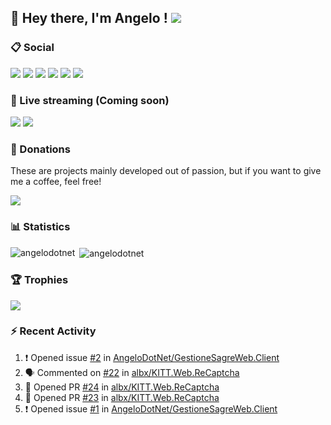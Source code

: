 ## :wave: Hey there, I'm Angelo ! ![](https://img.shields.io/badge/Intel%20Core_i5_12th-0071C5?logo=intel&logoColor=white&style=for-the-badge)

### :clipboard: Social
[![](https://img.shields.io/badge/LinkedIn-0077B5?style=for-the-badge&logo=linkedin&logoColor=white)](https://linkedin.com/in/pirolaangelo)
[![](https://img.shields.io/badge/Instagram-E4405F?style=for-the-badge&logo=instagram&logoColor=white)](https://instagram.com/angeloit87)
[![](https://img.shields.io/badge/Telegram-2CA5E0?style=for-the-badge&logo=telegram&logoColor=white)](https://t.me/angeloit87)
[![](https://img.shields.io/badge/website-000000?style=for-the-badge&logo=About.me&logoColor=white)](https://about.me/AngeloPirola)
[![](https://img.shields.io/badge/Twitter-1DA1F2?style=for-the-badge&logo=twitter&logoColor=white)](https://twitter.com/angeloit87)
[![](https://img.shields.io/badge/Docker-1071D3?style=for-the-badge&logo=Docker&logoColor=white)](https://hub.docker.com/u/angelo87dock)

### :loudspeaker: Live streaming (Coming soon)
[![](https://img.shields.io/badge/YouTube-FF0000?style=for-the-badge&logo=youtube&logoColor=white)](https://www.youtube.com/channel/UCJ19zdw2zsjy4HfL1Tvtksw)
[![](https://img.shields.io/badge/Twitch-9146FF?style=for-the-badge&logo=twitch&logoColor=white)](https://www.twitch.tv/angeloit87)

### :money_with_wings: Donations
These are projects mainly developed out of passion, but if you want to give me a coffee, feel free!

[![](https://img.shields.io/badge/Buy_Me_A_Coffee-FFDD00?style=for-the-badge&logo=buy-me-a-coffee&logoColor=black)](https://www.buymeacoffee.com/angelodotnet)

### :bar_chart: Statistics
<!--
[![GitHub Streak](https://streak-stats.demolab.com?user=angelodotnet&locale=it&date_format=j%2Fn%5B%2FY%5D)](https://git.io/streak-stats)
-->
<p><img align="left" src="https://github-readme-stats.vercel.app/api/top-langs?username=angelodotnet&show_icons=true&locale=en&layout=compact" alt="angelodotnet" /></p>
<p>&nbsp;<img align="center" src="https://github-readme-stats.vercel.app/api?username=angelodotnet&show_icons=true&locale=en" alt="angelodotnet" /></p>

### :trophy: Trophies
![](https://github-profile-trophy.vercel.app/?username=angelodotnet&theme=default)

### :zap: Recent Activity

<!--START_SECTION:activity-->
1. ❗ Opened issue [#2](https://github.com/AngeloDotNet/GestioneSagreWeb.Client/issues/2) in [AngeloDotNet/GestioneSagreWeb.Client](https://github.com/AngeloDotNet/GestioneSagreWeb.Client)
2. 🗣 Commented on [#22](https://github.com/albx/KITT.Web.ReCaptcha/issues/22#issuecomment-1841623599) in [albx/KITT.Web.ReCaptcha](https://github.com/albx/KITT.Web.ReCaptcha)
3. 💪 Opened PR [#24](https://github.com/albx/KITT.Web.ReCaptcha/pull/24) in [albx/KITT.Web.ReCaptcha](https://github.com/albx/KITT.Web.ReCaptcha)
4. 💪 Opened PR [#23](https://github.com/albx/KITT.Web.ReCaptcha/pull/23) in [albx/KITT.Web.ReCaptcha](https://github.com/albx/KITT.Web.ReCaptcha)
5. ❗ Opened issue [#1](https://github.com/AngeloDotNet/GestioneSagreWeb.Client/issues/1) in [AngeloDotNet/GestioneSagreWeb.Client](https://github.com/AngeloDotNet/GestioneSagreWeb.Client)
<!--END_SECTION:activity-->

